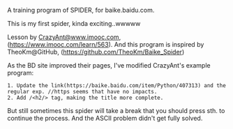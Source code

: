 A training program of SPIDER, for baike.baidu.com.

This is my first spider, kinda exciting..wwwww

Lesson by CrazyAnt@www.imooc.com, (https://www.imooc.com/learn/563). And this program is inspired by TheoKm@GitHub, (https://github.com/TheoKm/Baike_Spider)

As the BD site improved their pages, I've modified CrazyAnt's example program:

    1. Update the link(https://baike.baidu.com/item/Python/407313) and the regular exp. //https seems that have no impacts.
    2. Add /<h2/> tag, making the title more complete.

But still sometimes this spider will take a break that you should press sth. to continue the process. And the ASCII problem didn't get fully solved.